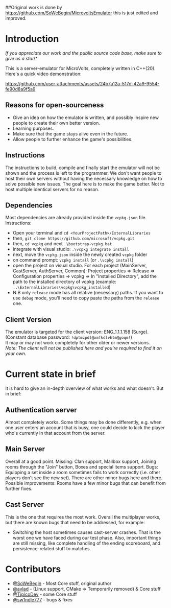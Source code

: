 ##Original work is done by https://github.com/SoWeBegin/MicrovoltsEmulator
this is just edited and improved.

# Introduction
*If you appreciate our work and the public source code base, make sure to give us a star!**

This is a server-emulator for MicroVolts, completely written in C++(20).
Here's a quick video demonstration:

https://github.com/user-attachments/assets/24b7a12a-517d-42a9-9554-fe90d8a9f5a9

## Reasons for open-sourceness
- Give an idea on how the emulator is written, and possibly inspire new people to create their own better version.
- Learning purposes.
- Make sure that the game stays alive even in the future.
- Allow people to further enhance the game's possibilities.
  
## Instructions
The instructions to build, compile and finally start the emulator will not be shown and the process is left to the programmer. 
We don't want people to host their own servers without having the necessary knowledge on how to solve possible new issues.
The goal here is to make the game better. Not to host multiple identical servers for no reason.

## Dependencies
Most dependencies are already provided inside the `vcpkg.json` file. Instructions: </br>
- Open your terminal and `cd <YourProjectPath>/ExternalLibraries`
- then, `git clone https://github.com/microsoft/vcpkg.git`
- then, `cd vcpkg` and next `.\bootstrap-vcpkg.bat`
- integrate with visual studio: `.\vcpkg integrate install`
- next, move the `vcpkg.json` inside the newly created `vcpkg` folder
- on command prompt: `vcpkg install` (or `.\vcpkg install`)
- open the project on visual studio. For each project (MainServer, CastServer, AuthServer, Common): Project properties => Release => Configuration properties => vcpkg => In "Installed Directory", add the path to the installed directory of vcpkg (example: `..\ExternalLibraries\vcpkg\vcpkg_installed`)
- N.B only `release` mode has all relative (necessary) paths. If you want to use `debug` mode, you'll need to copy paste the paths from the `release` one.

## Client Version
The emulator is targeted for the client version: ENG_1.1.1.158 (Surge). (Constant database password: `!dptmzpdl@xmfkdlvhtm@goqm!`) </br>
It may or may not work completely for other older or newer versions.</br>
*Note: The client will not be published here and you're required to find it on your own.*

# Current state in brief
It is hard to give an in-depth overview of what works and what doesn't. But in brief:
## Authentication server
Almost completely works. 
Some things may be done differently, e.g. when one user enters an account that is busy, one could decide to kick the player who's currently in that account from the server.
## Main Server
Overall at a good point. 
Missing: Clan support, Mailbox support, Joining rooms through the "Join" button, Boxes and special items support.
Bugs: Equipping a set inside a room sometimes fails to work correctly (i.e. other players don't see the new set). There are other minor bugs here and there.
Possible improvements: Rooms have a few minor bugs that can benefit from further fixes.
## Cast Server
This is the one that requires the most work. Overall the multiplayer works, but there are known bugs that need to be addressed, for example:
- Switching the host sometimes causes cast-server crashes.
That is the worst one we have faced during our test phase.
Also, important things are still missing, like complete handling of the ending scoreboard, and persistence-related stuff to matches.


# Contributors
- [@SoWeBegin](https://github.com/SoWeBegin) - Most Core stuff, original author
- [@avlad](https://github.com/avlad171) - (Linux support, CMake => Temporarily removed) & Core stuff
- [@TipicoDev](https://github.com/TipicoDev) - some Core stuff
- [@sw1ndle777](https://github.com/sw1ndle777) - bugs & fixes


